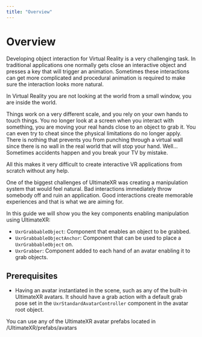 ```yaml
---
title: "Overview"
---
```


# Overview

Developing object interaction for Virtual Reality is a very challenging task. In traditional applications one normally gets close an interactive object and presses a key that will trigger an animation. Sometimes these interactions can get more complicated and procedural animation is required to make sure the interaction looks more natural.

In Virtual Reality you are not looking at the world from a small window, you are inside the world.

Things work on a very different scale, and you rely on your own hands to touch things. You no longer look at a screen when you interact with something, you are moving your real hands close to an object to grab it. You can even try to cheat since the physical limitations do no longer apply. There is nothing that prevents you from punching through a virtual wall since there is no wall in the real world that will stop your hand. Well... Sometimes accidents happen and you break your TV by mistake. 

All this makes it very difficult to create interactive VR applications from scratch without any help.

One of the biggest challenges of UltimateXR was creating a manipulation system that would feel natural. Bad interactions immediately throw somebody off and ruin an application. Good interactions create memorable experiences and that is what we are aiming for.

In this guide we will show you the key components enabling manipulation using UltimateXR:

- `UxrGrabbableObject`: Component that enables an object to be grabbed.
- `UxrGrabbableObjectAnchor`: Component that can be used to place a `UxrGrabbableObject` on.
- `UxrGrabber`: Component added to each hand of an avatar enabling it to grab objects.

## Prerequisites

- Having an avatar instantiated in the scene, such as any of the built-in UltimateXR avatars. It should have a grab action with a default grab pose set in the `UxrStandardAvatarController` component in the avatar root object.

You can use any of the UltimateXR avatar prefabs located in /UltimateXR/prefabs/avatars
